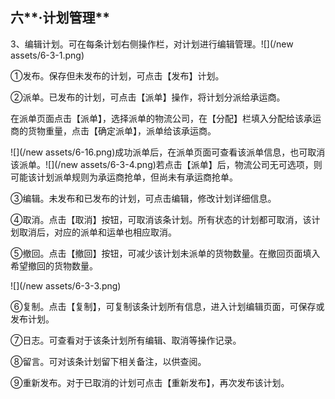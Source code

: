 ## 六**·计划管理**

3、编辑计划。可在每条计划右侧操作栏，对计划进行编辑管理。![](/new assets/6-3-1.png)

①发布。保存但未发布的计划，可点击【发布】计划。

②派单。已发布的计划，可点击【派单】操作，将计划分派给承运商。

在派单页面点击【派单】，选择派单的物流公司，在【分配】栏填入分配给该承运商的货物重量，点击【确定派单】，派单给该承运商。

![](/new assets/6-16.png)成功派单后，在派单页面可查看该派单信息，也可取消该派单。![](/new assets/6-3-4.png)若点击【派单】后，物流公司无可选项，则可能该计划派单规则为承运商抢单，但尚未有承运商抢单。

③编辑。未发布和已发布的计划，可点击编辑，修改计划详细信息。

④取消。点击【取消】按钮，可取消该条计划。所有状态的计划都可取消，该计划取消后，对应的派单和运单也相应取消。

⑤撤回。点击【撤回】按钮，可减少该计划未派单的货物数量。在撤回页面填入希望撤回的货物数量。

![](/new assets/6-3-3.png)

⑥复制。点击【复制】，可复制该条计划所有信息，进入计划编辑页面，可保存或发布计划。

⑦日志。可查看对于该条计划所有编辑、取消等操作记录。

⑧留言。可对该条计划留下相关备注，以供查阅。

⑨重新发布。对于已取消的计划可点击【重新发布】，再次发布该计划。

